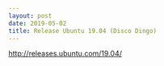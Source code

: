```yaml
---
layout: post
date: 2019-05-02
title: Release Ubuntu 19.04 (Disco Dingo)
---
```


http://releases.ubuntu.com/19.04/
